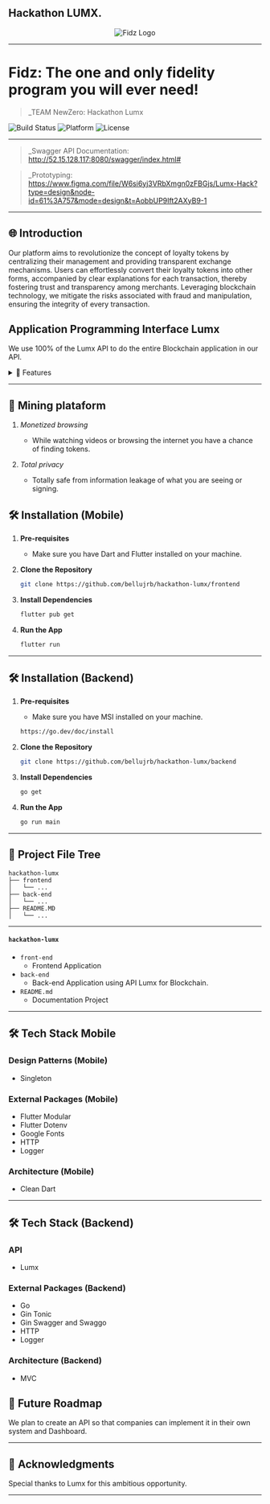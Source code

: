 ## Hackathon LUMX.

<div align="center">
    <img src="https://cdn.discordapp.com/attachments/1235359156743962746/1236793747820253328/image.png?ex=66579fef&is=66564e6f&hm=36b4378e26361145d29f8a272afc3fd07e9a0f1cd35e86ff48931c03d58a8c89&" alt="Fidz Logo">
</div>

---

# Fidz: The one and only fidelity program you will ever need!  

> _TEAM NewZero: Hackathon Lumx

![Build Status](https://img.shields.io/badge/Build-Passing-brightgreen)
![Platform](https://img.shields.io/badge/Platform-Mobile-blue)
![License](https://img.shields.io/badge/License-MIT-green)

---

> _Swagger API Documentation: http://52.15.128.117:8080/swagger/index.html#

> _Prototyping: https://www.figma.com/file/W6si6yj3VRbXmgn0zFBGjs/Lumx-Hack?type=design&node-id=61%3A757&mode=design&t=AobbUP9Ift2AXyB9-1
---

## 🌐 Introduction

Our platform aims to revolutionize the concept of loyalty tokens by centralizing their management and providing transparent exchange mechanisms. Users can effortlessly convert their loyalty tokens into other forms, accompanied by clear explanations for each transaction, thereby fostering trust and transparency among merchants. Leveraging blockchain technology, we mitigate the risks associated with fraud and manipulation, ensuring the integrity of every transaction.

## Application Programming Interface Lumx

We use 100% of the Lumx API to do the entire Blockchain application in our API.

<details>
<summary>🌟 Features</summary>

### 🔹 Tokenization 
Thanks to our decentralized currency, companies that want to be partners can make their own tokens and rewards

### 🔹 Transference tokens   
Our system can carry out transfers from one person to another

### 🔹 Trade tokens 
We have an exchange system, which is completely safe where the exchange is only carried out when both parties agree on what is in it, which can be any type of token

### 🔹 MarketPlace
We have a large marketplace with several brands where you can make purchases with our tokens, making a loyalty plan with the brands you prefer much easier.

### 🔹 Converter
The conversion system, where you can exchange your FDZ tokens for another brand, where you can exchange them for rewards, or just exchange tokens that you are not going to use for our company's Tokens

</details>

---

## 💎 Mining plataform

1. *Monetized browsing*
    - While watching videos or browsing the internet you have a chance of finding tokens.

2. *Total privacy*
    - Totally safe from information leakage of what you are seeing or signing.

## 🛠 Installation (Mobile)

1. **Pre-requisites**
    - Make sure you have Dart and Flutter installed on your machine.

2. **Clone the Repository**

    ```bash
    git clone https://github.com/bellujrb/hackathon-lumx/frontend
    ```

3. **Install Dependencies**

    ```bash
    flutter pub get
    ```

4. **Run the App**

    ```bash
    flutter run
    ```

---

## 🛠 Installation (Backend)

1. **Pre-requisites**
    - Make sure you have MSI installed on your machine.

    ```bash
    https://go.dev/doc/install
    ```

2. **Clone the Repository**

    ```bash
    git clone https://github.com/bellujrb/hackathon-lumx/backend
    ```

3. **Install Dependencies**

    ```bash
    go get
    ```

4. **Run the App**

    ```bash
    go run main
    ```

---

## 📂 Project File Tree
    
```
hackathon-lumx
├── frontend
│   └── ...
├── back-end
│   └── ...
├── README.MD
│   └── ...
```
---

#### `hackathon-lumx`

- `front-end`
    - Frontend Application
- `back-end`
    - Back-end Application using API Lumx for Blockchain.
- `README.md`
    - Documentation Project

---

## 🛠 Tech Stack Mobile

### Design Patterns (Mobile)
- Singleton

### External Packages (Mobile)
- Flutter Modular
- Flutter Dotenv
- Google Fonts
- HTTP
- Logger

### Architecture (Mobile)
- Clean Dart

---

## 🛠 Tech Stack (Backend)

### API
- Lumx 

### External Packages (Backend)
- Go
- Gin Tonic
- Gin Swagger and Swaggo
- HTTP
- Logger

### Architecture (Backend)
- MVC

## 🌈 Future Roadmap

We plan to create an API so that companies can implement it in their own system and Dashboard.

---

## 🙏 Acknowledgments

Special thanks to Lumx for this ambitious opportunity.

---
